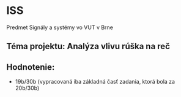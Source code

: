 # ISS
Predmet Signály a systémy vo VUT v Brne

## Téma projektu: Analýza vlivu rúška na reč

## Hodnotenie:
- 19b/30b (vypracovaná iba základná časť zadania, ktorá bola za 20b/30b)
